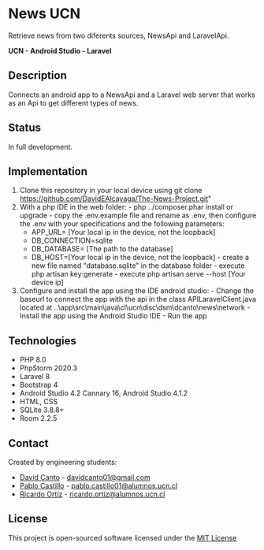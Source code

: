 # News UCN

  Retrieve news from two diferents sources, NewsApi and LaravelApi.

  **UCN  -  Android Studio  -  Laravel**


## Description
  Connects an android app to a NewsApi and a Laravel web server that works as an Api to get
  different types of news.


##  Status
  In full development.

##  Implementation
  1. Clone this repository in your local device using git clone https://github.com/DavidEAlcayaga/The-News-Project.git"
  2. With a php IDE in the web folder:
    - php ../composer.phar install or upgrade
    - copy the .env.example file and rename as .env, then configure the .env with your specifications and the following parameters:
      * APP_URL= [Your local ip in the device, not the loopback]
      * DB_CONNECTION=sqlite
      * DB_DATABASE= [The path to the database]
      * DB_HOST=[Your local ip in the device, not the loopback]
    - create a new file named "database.sqlite" in the database folder
    - execute php artisan key:generate
    - execute php artisan serve --host [Your device ip]
  3. Configure and install the app using the IDE android studio:
    - Change the baseurl to connect the app with the api in the class APILaravelClient.java located at ..\app\src\main\java\cl\ucn\disc\dsm\dcanto\news\network
    - Install the app using the Android Studio IDE
    - Run the app


##  Technologies
  - PHP 8.0
  - PhpStorm 2020.3
  - Laravel 8
  - Bootstrap 4
  - Android Studio 4.2 Cannary 16, Android Studio 4.1.2
  - HTML, CSS
  - SQLite 3.8.8+
  - Room 2.2.5


##  Contact
  Created by engineering students:
  - [David Canto](https://github.com/DavidEAlcayaga)	-	<davidcanto01@gmail.com>
  - [Pablo Castillo](https://github.com/Pablo-Castillo)	-	<pablo.castillo01@alumnos.ucn.cl>
  - [Ricardo Ortiz](https://github.com/ricardoOrtizUCN)	-	<ricardo.ortiz@alumnos.ucn.cl>


##  License
  This project is open-sourced software licensed under the [MIT License](https://www.mit.edu/~amini/LICENSE.md)
